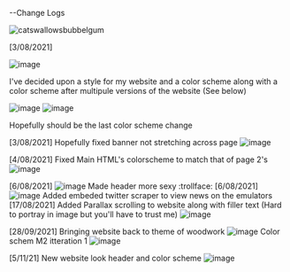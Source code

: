 --Change Logs


![catswallowsbubbelgum](https://user-images.githubusercontent.com/86523368/129640682-94cfd435-fc4f-4585-b88c-cd6b1814c009.png)


[3/08/2021]

![image](https://user-images.githubusercontent.com/86523368/127935351-7d1f6590-4de2-4393-9962-5b7eb70522dd.png)

I've decided upon a style for my website and a color scheme along with a color scheme after multipule versions of the website (See below)

![image](https://user-images.githubusercontent.com/86523368/127935528-a4e55d67-a967-4ca3-ace6-75ebd96291ef.png)
![image](https://user-images.githubusercontent.com/86523368/127935723-2832679e-e4c4-4edf-9a6d-d2da5a72669d.png)

Hopefully should be the last color scheme change

[3/08/2021]
Hopefully fixed banner not stretching across page
![image](https://user-images.githubusercontent.com/86523368/127936249-444d5276-55f8-46fc-9d8b-f5f3f6063bac.png)

[4/08/2021]
Fixed Main HTML's colorscheme to match that of page 2's
![image](https://user-images.githubusercontent.com/86523368/128086649-1a08d5cb-57eb-47bd-b55a-048397f91b27.png)

[6/08/2021]
![image](https://user-images.githubusercontent.com/86523368/128431469-d7b6d8d0-12da-4d5b-b41a-fe56f33255c8.png)
Made header more sexy :trollface:
[6/08/2021]
![image](https://user-images.githubusercontent.com/86523368/128434466-08b4fa0c-e117-437e-bb35-9a968c748d12.png)
Added embeded twitter scraper to view news on the emulators
[17/08/2021]
Added Parallax scrolling to website along with filler text (Hard to portray in image but you'll have to trust me)
![image](https://user-images.githubusercontent.com/86523368/129642062-73e734e7-ade7-4b0e-81a6-8b8377e55ddb.png)

[28/09/2021]
Bringing website back to theme of woodwork
![image](https://user-images.githubusercontent.com/86523368/134993711-19438274-984d-428e-b0a2-f5199e1d4c65.png)
Color schem M2 itteration 1
![image](https://user-images.githubusercontent.com/86523368/134994666-5dbc2656-cb2c-454b-98b9-f8c0864aac79.png)

[5/11/21]
New website look header and color scheme
![image](https://user-images.githubusercontent.com/86523368/140425471-167f62b9-6832-4243-9351-21b969bfce4b.png)
